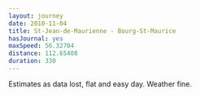 ```yaml
---
layout: journey
date: 2010-11-04
title: St-Jean-de-Maurienne - Bourg-St-Maurice
hasJournal: yes
maxSpeed: 56.32704
distance: 112.65408
duration: 330
---
```

Estimates as data lost, flat and easy day. Weather fine.